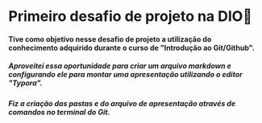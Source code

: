 # Primeiro desafio de projeto na DIO:muscle:

####  

#### Tive como objetivo nesse desafio de projeto a utilização do conhecimento adquirido durante o curso de  "Introdução ao Git/Github".



##### Aproveitei essa oportunidade para criar um arquivo markdown e configurando ele para montar uma apresentação utilizando o editor "Typora".

##### Fiz a criação das pastas e do arquivo de apresentação através de comandos no terminal do Git. 

